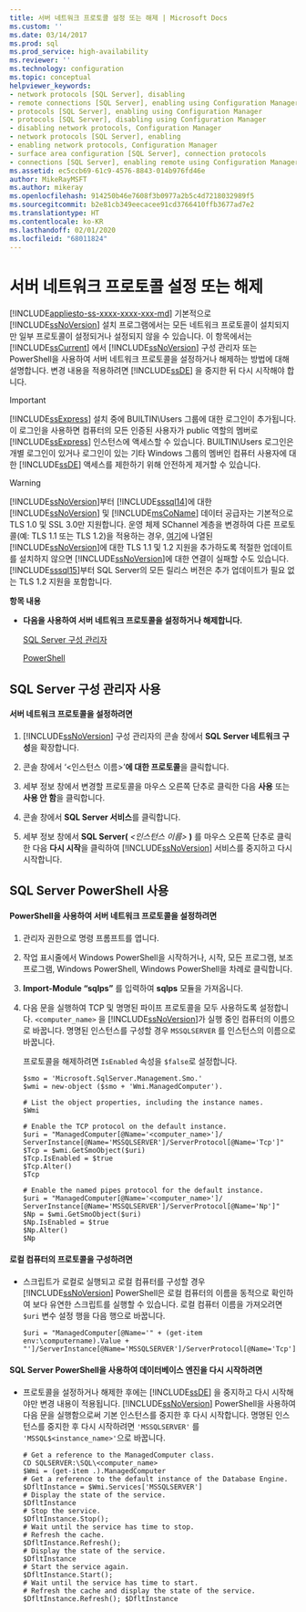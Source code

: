 ```yaml
---
title: 서버 네트워크 프로토콜 설정 또는 해제 | Microsoft Docs
ms.custom: ''
ms.date: 03/14/2017
ms.prod: sql
ms.prod_service: high-availability
ms.reviewer: ''
ms.technology: configuration
ms.topic: conceptual
helpviewer_keywords:
- network protocols [SQL Server], disabling
- remote connections [SQL Server], enabling using Configuration Manager
- protocols [SQL Server], enabling using Configuration Manager
- protocols [SQL Server], disabling using Configuration Manager
- disabling network protocols, Configuration Manager
- network protocols [SQL Server], enabling
- enabling network protocols, Configuration Manager
- surface area configuration [SQL Server], connection protocols
- connections [SQL Server], enabling remote using Configuration Manager
ms.assetid: ec5ccb69-61c9-4576-8843-014b976fd46e
author: MikeRayMSFT
ms.author: mikeray
ms.openlocfilehash: 914250b46e7608f3b0977a2b5c4d7218032989f5
ms.sourcegitcommit: b2e81cb349eecacee91cd3766410ffb3677ad7e2
ms.translationtype: HT
ms.contentlocale: ko-KR
ms.lasthandoff: 02/01/2020
ms.locfileid: "68011824"
---
```

# <a name="enable-or-disable-a-server-network-protocol"></a>서버 네트워크 프로토콜 설정 또는 해제
[!INCLUDE[appliesto-ss-xxxx-xxxx-xxx-md](../../includes/appliesto-ss-xxxx-xxxx-xxx-md.md)]
  기본적으로 [!INCLUDE[ssNoVersion](../../includes/ssnoversion-md.md)] 설치 프로그램에서는 모든 네트워크 프로토콜이 설치되지만 일부 프로토콜이 설정되거나 설정되지 않을 수 있습니다. 이 항목에서는 [!INCLUDE[ssCurrent](../../includes/sscurrent-md.md)] 에서 [!INCLUDE[ssNoVersion](../../includes/ssnoversion-md.md)] 구성 관리자 또는 PowerShell을 사용하여 서버 네트워크 프로토콜을 설정하거나 해제하는 방법에 대해 설명합니다. 변경 내용을 적용하려면 [!INCLUDE[ssDE](../../includes/ssde-md.md)] 을 중지한 뒤 다시 시작해야 합니다.  
  
> [!IMPORTANT]  
>  [!INCLUDE[ssExpress](../../includes/ssexpress-md.md)] 설치 중에 BUILTIN\Users 그룹에 대한 로그인이 추가됩니다. 이 로그인을 사용하면 컴퓨터의 모든 인증된 사용자가 public 역할의 멤버로 [!INCLUDE[ssExpress](../../includes/ssexpress-md.md)] 인스턴스에 액세스할 수 있습니다. BUILTIN\Users 로그인은 개별 로그인이 있거나 로그인이 있는 기타 Windows 그룹의 멤버인 컴퓨터 사용자에 대한 [!INCLUDE[ssDE](../../includes/ssde-md.md)] 액세스를 제한하기 위해 안전하게 제거할 수 있습니다.  
  
> [!WARNING]  
>  [!INCLUDE[ssNoVersion](../../includes/ssnoversion-md.md)]부터 [!INCLUDE[sssql14](../../includes/sssql14-md.md)]에 대한 [!INCLUDE[ssNoVersion](../../includes/ssnoversion-md.md)] 및 [!INCLUDE[msCoName](../../includes/msconame-md.md)] 데이터 공급자는 기본적으로 TLS 1.0 및 SSL 3.0만 지원합니다. 운영 체제 SChannel 계층을 변경하여 다른 프로토콜(예: TLS 1.1 또는 TLS 1.2)을 적용하는 경우, <a href="https://support.microsoft.com/help/3135244/tls-1-2-support-for-microsoft-sql-server">여기</a>에 나열된 [!INCLUDE[ssNoVersion](../../includes/ssnoversion-md.md)]에 대한 TLS 1.1 및 1.2 지원을 추가하도록 적절한 업데이트를 설치하지 않으면 [!INCLUDE[ssNoVersion](../../includes/ssnoversion-md.md)]에 대한 연결이 실패할 수도 있습니다. [!INCLUDE[sssql15](../../includes/sssql15-md.md)]부터 SQL Server의 모든 릴리스 버전은 추가 업데이트가 필요 없는 TLS 1.2 지원을 포함합니다.
  
 **항목 내용**  
  
-   **다음을 사용하여 서버 네트워크 프로토콜을 설정하거나 해제합니다.**  
  
     [SQL Server 구성 관리자](#SSMSProcedure)  
  
     [PowerShell](#PowerShellProcedure)  
  
##  <a name="SSMSProcedure"></a> SQL Server 구성 관리자 사용  
  
#### <a name="to-enable-a-server-network-protocol"></a>서버 네트워크 프로토콜을 설정하려면  
  
1.  [!INCLUDE[ssNoVersion](../../includes/ssnoversion-md.md)] 구성 관리자의 콘솔 창에서 **SQL Server 네트워크 구성**을 확장합니다.  
  
2.  콘솔 창에서 ‘\<인스턴스 이름>’**에 대한 프로토콜**을 클릭합니다.   
  
3.  세부 정보 창에서 변경할 프로토콜을 마우스 오른쪽 단추로 클릭한 다음 **사용** 또는 **사용 안 함**을 클릭합니다.  
  
4.  콘솔 창에서 **SQL Server 서비스**를 클릭합니다.  
  
5.  세부 정보 창에서 **SQL Server(** _\<인스턴스 이름>_ **)** 를 마우스 오른쪽 단추로 클릭한 다음 **다시 시작**을 클릭하여 [!INCLUDE[ssNoVersion](../../includes/ssnoversion-md.md)] 서비스를 중지하고 다시 시작합니다.  
  
##  <a name="PowerShellProcedure"></a> SQL Server PowerShell 사용  
  
#### <a name="to-enable-a-server-network-protocol-using-powershell"></a>PowerShell을 사용하여 서버 네트워크 프로토콜을 설정하려면  
  
1.  관리자 권한으로 명령 프롬프트를 엽니다.  
  
2.  작업 표시줄에서 Windows PowerShell을 시작하거나, 시작, 모든 프로그램, 보조프로그램, Windows PowerShell, Windows PowerShell을 차례로 클릭합니다.  
  
3.  **Import-Module “sqlps”** 를 입력하여 **sqlps** 모듈을 가져옵니다.  
  
4.  다음 문을 실행하여 TCP 및 명명된 파이프 프로토콜을 모두 사용하도록 설정합니다. `<computer_name>` 을 [!INCLUDE[ssNoVersion](../../includes/ssnoversion-md.md)]가 실행 중인 컴퓨터의 이름으로 바꿉니다. 명명된 인스턴스를 구성할 경우 `MSSQLSERVER` 를 인스턴스의 이름으로 바꿉니다.  
  
     프로토콜을 해제하려면 `IsEnabled` 속성을 `$false`로 설정합니다.  
  
    ```  
    $smo = 'Microsoft.SqlServer.Management.Smo.'  
    $wmi = new-object ($smo + 'Wmi.ManagedComputer').  
  
    # List the object properties, including the instance names.  
    $Wmi  
  
    # Enable the TCP protocol on the default instance.  
    $uri = "ManagedComputer[@Name='<computer_name>']/ ServerInstance[@Name='MSSQLSERVER']/ServerProtocol[@Name='Tcp']"  
    $Tcp = $wmi.GetSmoObject($uri)  
    $Tcp.IsEnabled = $true  
    $Tcp.Alter()  
    $Tcp  
  
    # Enable the named pipes protocol for the default instance.  
    $uri = "ManagedComputer[@Name='<computer_name>']/ ServerInstance[@Name='MSSQLSERVER']/ServerProtocol[@Name='Np']"  
    $Np = $wmi.GetSmoObject($uri)  
    $Np.IsEnabled = $true  
    $Np.Alter()  
    $Np  
    ```  
  
#### <a name="to-configure-the-protocols-for-the-local-computer"></a>로컬 컴퓨터의 프로토콜을 구성하려면  
  
-   스크립트가 로컬로 실행되고 로컬 컴퓨터를 구성할 경우 [!INCLUDE[ssNoVersion](../../includes/ssnoversion-md.md)] PowerShell은 로컬 컴퓨터의 이름을 동적으로 확인하여 보다 유연한 스크립트를 실행할 수 있습니다. 로컬 컴퓨터 이름을 가져오려면 `$uri` 변수 설정 행을 다음 행으로 바꿉니다.  
  
    ```  
    $uri = "ManagedComputer[@Name='" + (get-item env:\computername).Value + "']/ServerInstance[@Name='MSSQLSERVER']/ServerProtocol[@Name='Tcp']"  
    ```  
  
#### <a name="to-restart-the-database-engine-by-using-sql-server-powershell"></a>SQL Server PowerShell을 사용하여 데이터베이스 엔진을 다시 시작하려면  
  
-   프로토콜을 설정하거나 해제한 후에는 [!INCLUDE[ssDE](../../includes/ssde-md.md)] 을 중지하고 다시 시작해야만 변경 내용이 적용됩니다. [!INCLUDE[ssNoVersion](../../includes/ssnoversion-md.md)] PowerShell을 사용하여 다음 문을 실행함으로써 기본 인스턴스를 중지한 후 다시 시작합니다. 명명된 인스턴스를 중지한 후 다시 시작하려면 `'MSSQLSERVER'` 를 `'MSSQL$<instance_name>'`으로 바꿉니다.  
  
    ```  
    # Get a reference to the ManagedComputer class.  
    CD SQLSERVER:\SQL\<computer_name>  
    $Wmi = (get-item .).ManagedComputer  
    # Get a reference to the default instance of the Database Engine.  
    $DfltInstance = $Wmi.Services['MSSQLSERVER']  
    # Display the state of the service.  
    $DfltInstance  
    # Stop the service.  
    $DfltInstance.Stop();  
    # Wait until the service has time to stop.  
    # Refresh the cache.  
    $DfltInstance.Refresh();   
    # Display the state of the service.  
    $DfltInstance  
    # Start the service again.  
    $DfltInstance.Start();  
    # Wait until the service has time to start.  
    # Refresh the cache and display the state of the service.  
    $DfltInstance.Refresh(); $DfltInstance  
    ```  
  
  
